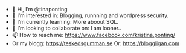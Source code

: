 - 👋 Hi, I’m @tinaponting
- 👀 I’m interested in: Blogging, runnning and wordpress security.
- 🌱 I’m currently learning: More aboout SQL.
- 💞️ I’m looking to collaborate on: I am looner..
- 📫 How to reach me: https://www.facebook.com/kristina.ponting/
- Or my blogg: https://teskedsgumman.se
Or: https://bloggligan.com

<!---
tinaponting/tinaponting is a ✨ special ✨ repository because its `README.md` (this file) appears on your GitHub profile.
You can click the Preview link to take a look at your changes.
--->
